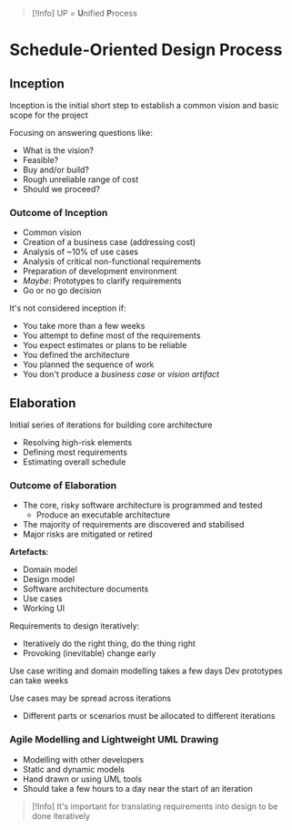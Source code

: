 
>[!Info]
>UP = **U**nified **P**rocess

# Schedule-Oriented Design Process

## Inception
Inception is the initial short step to establish a common vision and basic scope for the project

Focusing on answering questions like:
- What is the vision?
- Feasible?
- Buy and/or build?
- Rough unreliable range of cost
- Should we proceed?

### Outcome of Inception
- Common vision
- Creation of a business case (addressing cost)
- Analysis of ~10% of use cases
- Analysis of critical non-functional requirements
- Preparation of development environment
- *Maybe*: Prototypes to clarify requirements
- Go or no go decision

It's not considered inception if:
- You take more than a few weeks
- You attempt to define most of the requirements
- You expect estimates or plans to be reliable
- You defined the architecture
- You planned the sequence of work
- You don't produce a *business case* or *vision artifact*


## Elaboration
Initial series of iterations for building core architecture
- Resolving high-risk elements
- Defining most requirements
- Estimating overall schedule


### Outcome of Elaboration
- The core, risky software architecture is programmed and tested
	- Produce an executable architecture
- The majority of requirements are discovered and stabilised
- Major risks are mitigated or retired

**Artefacts**:
- Domain model
- Design model
- Software architecture documents
- Use cases
- Working UI

Requirements to design iteratively:
- Iteratively do the right thing, do the thing right
- Provoking (inevitable) change early

Use case writing and domain modelling takes a few days
Dev prototypes can take weeks

Use cases may be spread across iterations
- Different parts or scenarios must be allocated to different iterations

### Agile Modelling and Lightweight UML Drawing
- Modelling with other developers
- Static and dynamic models
- Hand drawn or using UML tools
- Should take a few hours to a day near the start of an iteration


>[!Info]
>It's important for translating requirements into design to be done iteratively


